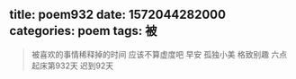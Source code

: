 title: poem932
date: 1572044282000
categories: poem
tags: 被
---
> 被喜欢的事情稀释掉的时间
应该不算虚度吧
早安
孤独小美
格致别趣
六点起床第932天 迟到92天
